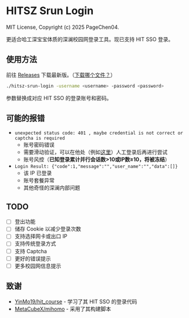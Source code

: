 # HITSZ Srun Login

MIT License, Copyright (c) 2025 PageChen04.

更适合哈工深宝宝体质的深澜校园网登录工具。现已支持 HIT SSO 登录。

## 使用方法

前往 [Releases](https://github.com/PageChen04/hitsz-srun-login/releases) 下载最新版。（[下载哪个文件？](https://github.com/MetaCubeX/mihomo/wiki/FAQ)）

```bash
./hitsz-srun-login -username <username> -password <password>
```

参数替换成对应 HIT SSO 的登录账号和密码。

## 可能的报错

- `unexpected status code: 401 , maybe credential is not correct or captcha is required`
  - 账号密码错误
  - 需要滑动验证，可以在他处（例如[这里](https://ids.hit.edu.cn/authserver/login)）人工登录后再进行尝试
  - 账号风控（**已知登录累计并行会话数>10或IP数≥10，将被冻结**）
- `Login Result: {"code":1,"message":"","user_name":"","data":[]}`
  - 该 IP 已登录
  - 账号套餐异常
  - 其他奇怪的深澜内部问题

## TODO

- [ ] 登出功能
- [ ] 储存 Cookie 以减少登录次数
- [ ] 支持选择网卡或出口 IP
- [ ] 支持传统登录方式
- [ ] 支持 Captcha
- [ ] 更好的错误提示
- [ ] 更多校园网信息提示

## 致谢

- [YinMo19/hit_course](https://github.com/YinMo19/hit_course) - 学习了其 HIT SSO 的登录代码
- [MetaCubeX/mihomo](https://github.com/MetaCubeX/mihomo) - 采用了其构建脚本
